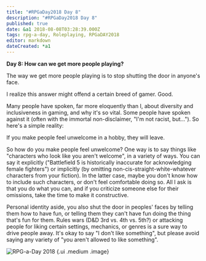 ```yaml
---
title: "#RPGaDay2018 Day 8"
description: "#RPGaDay2018 Day 8"
published: true
date: &a1 2018-08-08T03:28:39.000Z
tags: rpg-a-day, Roleplaying, RPGaDAY2018
editor: markdown
dateCreated: *a1
---
```


**Day 8: How can we get more people playing?**

The way we get more people playing is to stop shutting the door in anyone's face.

I realize this answer might offend a certain breed of gamer. Good.

Many people have spoken, far more eloquently than I, about diversity and inclusiveness in gaming, and why it's so vital. Some people have spoken against it (often with the immortal non-disclaimer, "I'm not racist, but..."). So here's a simple reality:

If you make people feel unwelcome in a hobby, they will leave.

<!-- more -->

So how do you make people feel unwelcome? One way is to say things like "characters who look like you aren't welcome", in a variety of ways. You can say it explicitly ("Battlefield 5 is historically inaccurate for acknowledging female fighters") or implicitly (by omitting non-cis-straight-white-whatever characters from your fiction). In the latter case, maybe you don't know how to include such characters, or don't feel comfortable doing so. All I ask is that you do what you can, and if you criticize someone else for their omissions, take the time to make it constructive.

Personal identity aside, you also shut the door in peoples' faces by telling them how to have fun, or telling them they can't have fun doing the thing that's fun for them. Rules wars (D&D 3rd vs. 4th vs. 5th?) or attacking people for liking certain settings, mechanics, or genres is a sure way to drive people away. It's okay to say "I don't like something", but please avoid saying any variety of "you aren't allowed to like something".

![RPG-a-Day 2018](/assets/rpg/RPG-a-Day%202018.jpg) {.ui .medium .image}